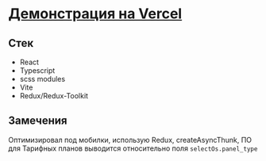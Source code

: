 # [Демонстрация на Vercel](https://spaceweb-test-task.vercel.app)

## Стек

- React
- Typescript
- scss modules
- Vite
- Redux/Redux-Toolkit

## Замечения

Оптимизировал под мобилки, использую Redux, createAsyncThunk, ПО для Тарифных планов выводится относительно поля `selectOs.panel_type`
